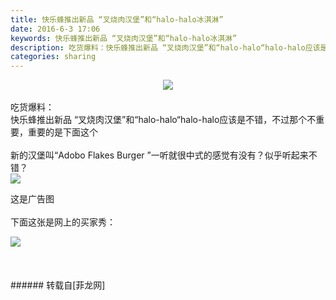 ```yaml
---
title: 快乐蜂推出新品 “叉烧肉汉堡”和“halo-halo冰淇淋”
date: 2016-6-3 17:06
keywords: 快乐蜂推出新品 “叉烧肉汉堡”和“halo-halo冰淇淋”
description: 吃货爆料：快乐蜂推出新品 “叉烧肉汉堡”和“halo-halo“halo-halo应该是不错，不过那个不重要，重要的是下面这个新的汉堡叫“Adobo Flakes Burger ”一听就很中式的感觉有没有？似乎听起来不错？这是广告图下面这张是网上的买家秀：
categories: sharing
---
```

<td class="t_f" id="postmessage_342500">

<div align="center">

<img aid="320706" data-cf-modified-a0369aa36e5ffbe7222131f9-="" file="data/attachment/forum/201606/03/170631dl4llxmys2m7lh2i.png.thumb.jpg" id="aimg_320706" inpost="1" onclick="" onmouseover="" src="http://www.flw.ph/data/attachment/forum/201606/03/170631dl4llxmys2m7lh2i.png" style="cursor:pointer" zoomfile="data/attachment/forum/201606/03/170631dl4llxmys2m7lh2i.png"/>


</div><br/>
吃货爆料：<br/>
快乐蜂推出新品 “叉烧肉汉堡”和“halo-halo“halo-halo应该是不错，不过那个不重要，重要的是下面这个<br/>
<br/>
新的汉堡叫“Adobo Flakes Burger ”一听就很中式的感觉有没有？似乎听起来不错？<br/>

<img aid="320692" data-cf-modified-a0369aa36e5ffbe7222131f9-="" file="data/attachment/forum/201606/03/165915zkeau3o3ux1kfk12.png.thumb.jpg" id="aimg_320692" inpost="1" onclick="" onmouseover="" src="http://www.flw.ph/data/attachment/forum/201606/03/165915zkeau3o3ux1kfk12.png" style="cursor:pointer" zoomfile="data/attachment/forum/201606/03/165915zkeau3o3ux1kfk12.png"/>


这是广告图<br/>
<br/>
下面这张是网上的买家秀：<br/>

<img aid="320701" data-cf-modified-a0369aa36e5ffbe7222131f9-="" file="data/attachment/forum/201606/03/170402x22k88vlv38vk89n.jpg.thumb.jpg" id="aimg_320701" inpost="1" onclick="" onmouseover="" src="http://www.flw.ph/data/attachment/forum/201606/03/170402x22k88vlv38vk89n.jpg" style="cursor:pointer" zoomfile="data/attachment/forum/201606/03/170402x22k88vlv38vk89n.jpg"/>


<br/>
<br/>
<img alt="" border="0" onclick="" onmouseover="" smilieid="105" src="static/image/smiley/qiubilong/4.gif"/><br/>
<br/>
<br/>
</td>
###### 转载自[菲龙网]